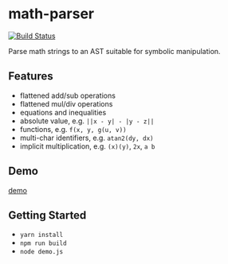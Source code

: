# math-parser

[![Build Status](https://travis-ci.org/semantic-math/math-parser.svg?branch=master)](https://travis-ci.org/semantic-math/math-parser)

Parse math strings to an AST suitable for symbolic manipulation.

## Features

- flattened add/sub operations
- flattened mul/div operations
- equations and inequalities
- absolute value, e.g. `||x - y| - |y - z||`
- functions, e.g. `f(x, y, g(u, v))`
- multi-char identifiers, e.g. `atan2(dy, dx)`
- implicit multiplication, e.g. `(x)(y)`, `2x`, `a b`

## Demo

[demo](https://semantic-math.github.io/math-parser/)

## Getting Started

- `yarn install`
- `npm run build`
- `node demo.js`
